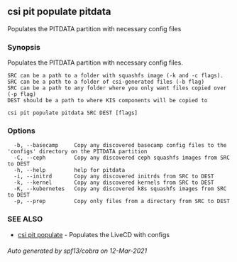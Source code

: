 ## csi pit populate pitdata

Populates the PITDATA partition with necessary config files

### Synopsis

Populates the PITDATA partition with necessary config files.

	SRC can be a path to a folder with squashfs image (-k and -c flags).
	SRC can be a path to a folder of csi-generated files (-b flag)
	SRC can be a path to any folder where you only want files copied over (-p flag)
	DEST should be a path to where KIS components will be copied to

```
csi pit populate pitdata SRC DEST [flags]
```

### Options

```
  -b, --basecamp     Copy any discovered basecamp config files to the 'configs' directory on the PITDATA partition
  -C, --ceph         Copy any discovered ceph squashfs images from SRC to DEST
  -h, --help         help for pitdata
  -i, --initrd       Copy any discovered initrds from SRC to DEST
  -k, --kernel       Copy any discovered kernels from SRC to DEST
  -K, --kubernetes   Copy any discovered k8s squashfs images from SRC to DEST
  -p, --prep         Copy only files from a directory from SRC to DEST
```

### SEE ALSO

* [csi pit populate](csi_pit_populate.md)	 - Populates the LiveCD with configs

###### Auto generated by spf13/cobra on 12-Mar-2021

